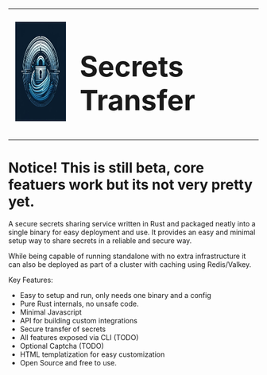 
# <table>
  <tr>
    <td><img src="./images/logo.png" alt="Project Logo" width="200" height="200"></td>
    <td><h1>Secrets Transfer</h1></td>
  </tr>
</table>
 

# Notice! This is still beta, core featuers work but its not very pretty yet.


A secure secrets sharing service written in Rust and packaged neatly into a single binary for easy deployment and use. It provides an easy and minimal setup way to share secrets in a reliable and secure way.


While being capable of running standalone with no extra infrastructure it can also be deployed as part of a cluster with caching using Redis/Valkey.

Key Features:
- Easy to setup and run, only needs one binary and a config
- Pure Rust internals, no unsafe code. 
- Minimal Javascript
- API for building custom integrations
- Secure transfer of secrets
- All features exposed via CLI (TODO)
- Optional Captcha (TODO)
- HTML templatization for easy customization
- Open Source and free to use.



